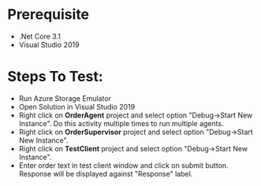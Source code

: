 # Prerequisite

- .Net Core 3.1
- Visual Studio 2019

# Steps To Test:

- Run Azure Storage Emulator
- Open Solution in Visual Studio 2019
- Right click on **OrderAgent** project and select option "Debug->Start New Instance". Do this activity multiple times to run multiple agents.
- Right click on **OrderSupervisor** project and select option "Debug->Start New Instance".
- Right click on **TestClient** project and select option "Debug->Start New Instance".
- Enter order text in test client window and click on submit button. Response will be displayed against "Response" label.

